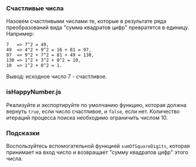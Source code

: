 ### Счастливые числа

Назовем счастливыми числами те, которые в результате ряда преобразований вида "сумма квадратов цифр" превратятся в единицу. Например:

```
7   => 7^2 = 49,
49  => 4^2 + 9^2 = 16 + 81 = 97,
97  => 9^2 + 7^2 = 81 + 49 = 130,
130 => 1^2 + 3^2 + 0^2 = 10,
10  => 1^2 + 0^2 = 1.

```

Вывод: исходное число 7 - счастливое.

### isHappyNumber.js

Реализуйте и экспортируйте по умолчанию функцию, которая должна вернуть `true`, если число счастливое, и `false`, если нет. Количество итераций процесса поиска необходимо ограничить числом 10.

### Подсказки

Воспользуйтесь вспомогательной функцией `sumOfSquareDigits`, которая принимает на вход число и возвращает "сумму квадратов цифр" этого числа.